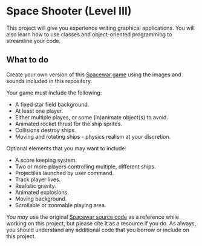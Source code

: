 # Space Shooter (Level III)

This project will give you experience writing graphical applications. You will also learn how to use classes and 
object-oriented programming to streamline your code.

## What to do

Create your own version of this [Spacewar game](http://runpython.com/?user=BrythonServer&repo=Spacewar&name=spacewar.py) 
using the images and sounds included in this repository.

Your game must include the following:

* A fixed star field background.
* At least one player.
* Either multiple playes, or some (in)animate object(s) to avoid.
* Animated rocket thrust for the ship sprites.
* Collisions destroy ships.
* Moving and rotating ships - physics realism at your discretion.

Optional elements that you may want to include:

* A score keeping system.
* Two or more players controlling multiple, different ships.
* Projectiles launched by user command.
* Track player lives.
* Realistic gravity.
* Animated explosions.
* Moving background.
* Scrollable or zoomable playing area.

You *may* use the original 
[Spacewar source code](https://github.com/BrythonServer/Spacewar/)
as a reference while working on this project, but please cite it as a resource if you do. As always,
you should understand any additional code that you borrow or include on this project.
